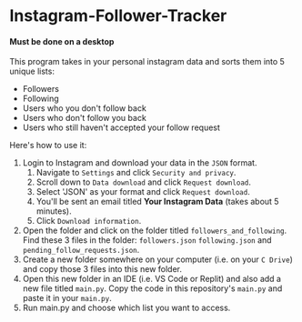 # Instagram-Follower-Tracker
#### Must be done on a desktop ####
This program takes in your personal instagram data and sorts them into 5 unique lists:
* Followers
* Following
* Users who you don't follow back
* Users who don't follow you back
* Users who still haven't accepted your follow request

Here's how to use it:

1. Login to Instagram and download your data in the `JSON` format. 
    1. Navigate to `Settings` and click `Security and privacy`.
    1. Scroll down to `Data download` and click `Request download`. 
    1. Select 'JSON' as your format and click `Request download`. 
    1. You'll be sent an email titled **Your Instagram Data** (takes about 5 minutes).
    1. Click `Download information`.
2. Open the folder and click on the folder titled `followers_and_following`. Find these 3 files in the folder: `followers.json` `following.json` and `pending_follow_requests.json`.
3. Create a new folder somewhere on your computer (i.e. on your `C Drive`) and copy those 3 files into this new folder.
4. Open this new folder in an IDE (i.e. VS Code or Replit) and also add a new file titled `main.py`. Copy the code in this repository's `main.py` and paste it in your `main.py`.
5. Run main.py and choose which list you want to access.
